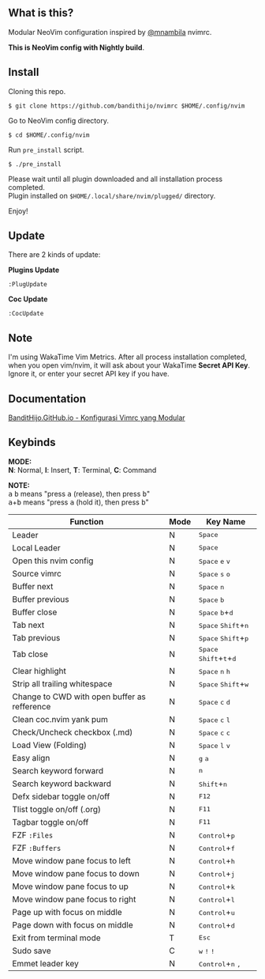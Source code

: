 <!--
                   ██
                  ░░
 ███████  ██    ██ ██ ██████████  ██████  █████
░░██░░░██░██   ░██░██░░██░░██░░██░░██░░█ ██░░░██
 ░██  ░██░░██ ░██ ░██ ░██ ░██ ░██ ░██ ░ ░██  ░░
 ░██  ░██ ░░████  ░██ ░██ ░██ ░██ ░██   ░██   ██
 ███  ░██  ░░██   ░██ ███ ░██ ░██░███   ░░█████
░░░   ░░    ░░    ░░ ░░░  ░░  ░░ ░░░     ░░░░░
-->

## What is this?

Modular NeoVim configuration inspired by [@mnambila](https://github.com/mnabila/nvimrc) nvimrc.

**This is NeoVim config with Nightly build**.

## Install

Cloning this repo.

```
$ git clone https://github.com/bandithijo/nvimrc $HOME/.config/nvim
```

Go to NeoVim config directory.

```
$ cd $HOME/.config/nvim
```

Run `pre_install` script.

```
$ ./pre_install
```

Please wait until all plugin downloaded and all installation process completed.<br>
Plugin installed on `$HOME/.local/share/nvim/plugged/` directory.

Enjoy!

## Update

There are 2 kinds of update:

**Plugins Update**

```
:PlugUpdate
```

**Coc Update**

```
:CocUpdate
```

## Note

I'm using WakaTime Vim Metrics. After all process installation completed, when you open vim/nvim, it will ask about your WakaTime **Secret API Key**. Ignore it, or enter your secret API key if you have.


## Documentation

[BanditHijo.GitHub.io - Konfigurasi Vimrc yang Modular](https://bandithijo.github.io/blog/konfigurasi-vimrc-yang-modular)

## Keybinds

**MODE:**<br>
**N**: Normal, **I**: Insert, **T**: Terminal, **C**: Command

**NOTE:**<br>
<kbd>a</kbd> <kbd>b</kbd> means "press <kbd>a</kbd> (release), then press <kbd>b</kbd>"<br>
<kbd>a</kbd>+<kbd>b</kbd> means "press <kbd>a</kbd> (hold it), then press <kbd>b</kbd>"

| Function                                     | Mode | Key Name                                                    |
|----------------------------------------------|------|-------------------------------------------------------------|
| Leader                                       | N    | <kbd>Space</kbd>                                            |
| Local Leader                                 | N    | <kbd>Space</kbd>                                            |
| Open this nvim config                        | N    | <kbd>Space</kbd> <kbd>e</kbd> <kbd>v</kbd>                  |
| Source vimrc                                 | N    | <kbd>Space</kbd> <kbd>s</kbd> <kbd>o</kbd>                  |
| Buffer next                                  | N    | <kbd>Space</kbd> <kbd>n</kbd>                               |
| Buffer previous                              | N    | <kbd>Space</kbd> <kbd>b</kbd>                               |
| Buffer close                                 | N    | <kbd>Space</kbd> <kbd>b</kbd>+<kbd>d</kbd>                  |
| Tab next                                     | N    | <kbd>Space</kbd> <kbd>Shift</kbd>+<kbd>n</kbd>              |
| Tab previous                                 | N    | <kbd>Space</kbd> <kbd>Shift</kbd>+<kbd>p</kbd>              |
| Tab close                                    | N    | <kbd>Space</kbd> <kbd>Shift</kbd>+<kbd>t</kbd>+<kbd>d</kbd> |
| Clear highlight                              | N    | <kbd>Space</kbd> <kbd>n</kbd> <kbd>h</kbd>                  |
| Strip all trailing whitespace                | N    | <kbd>Space</kbd> <kbd>Shift</kbd>+<kbd>w</kbd>              |
| Change to CWD with open buffer as refference | N    | <kbd>Space</kbd> <kbd>c</kbd> <kbd>d</kbd>                  |
| Clean coc.nvim yank pum                      | N    | <kbd>Space</kbd> <kbd>c</kbd> <kbd>l</kbd>                  |
| Check/Uncheck checkbox (.md)                 | N    | <kbd>Space</kbd> <kbd>c</kbd> <kbd>c</kbd>                  |
| Load View (Folding)                          | N    | <kbd>Space</kbd> <kbd>l</kbd> <kbd>v</kbd>                  |
| Easy align                                   | N    | <kbd>g</kbd> <kbd>a</kbd>                                   |
| Search keyword forward                       | N    | <kbd>n</kbd>                                                |
| Search keyword backward                      | N    | <kbd>Shift</kbd>+<kbd>n</kbd>                               |
| Defx sidebar toggle on/off                   | N    | <kbd>F12</kbd>                                              |
| Tlist toggle on/off (.org)                   | N    | <kbd>F11</kbd>                                              |
| Tagbar toggle on/off                         | N    | <kbd>F11</kbd>                                              |
| FZF `:Files`                                 | N    | <kbd>Control</kbd>+<kbd>p</kbd>                             |
| FZF `:Buffers`                               | N    | <kbd>Control</kbd>+<kbd>f</kbd>                             |
| Move window pane focus to left               | N    | <kbd>Control</kbd>+<kbd>h</kbd>                             |
| Move window pane focus to down               | N    | <kbd>Control</kbd>+<kbd>j</kbd>                             |
| Move window pane focus to up                 | N    | <kbd>Control</kbd>+<kbd>k</kbd>                             |
| Move window pane focus to right              | N    | <kbd>Control</kbd>+<kbd>l</kbd>                             |
| Page up with focus on middle                 | N    | <kbd>Control</kbd>+<kbd>u</kbd>                             |
| Page down with focus on middle               | N    | <kbd>Control</kbd>+<kbd>d</kbd>                             |
| Exit from terminal mode                      | T    | <kbd>Esc</kbd>                                              |
| Sudo save                                    | C    | <kbd>w</kbd> <kbd>!</kbd> <kbd>!</kbd>                      |
| Emmet leader key                             | N    | <kbd>Control</kbd>+<kbd>n</kbd> <kbd>,</kbd>                |


